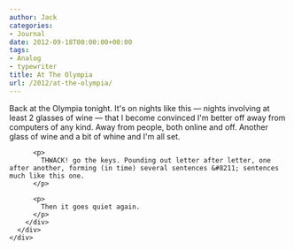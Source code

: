 ```yaml
---
author: Jack
categories:
- Journal
date: 2012-09-18T00:00:00+00:00
tags:
- Analog
- typewriter
title: At The Olympia
url: /2012/at-the-olympia/
---
```


<div>
  <div>
    <div>
      <div>
        <div>
          <p>
            Back at the Olympia tonight. It's on nights like this &#8212; nights involving at least 2 glasses of wine &#8212; that I become convinced I'm better off away from computers of any kind. Away from people, both online and off. Another glass of wine and a bit of whine and I'm all set.
          </p>
          
          <p>
            THWACK! go the keys. Pounding out letter after letter, one after another, forming (in time) several sentences &#8211; sentences much like this one.
          </p>
          
          <p>
            Then it goes quiet again.
          </p>
        </div>
      </div>
    </div>
  </div>
</div>